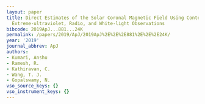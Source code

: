 ```yaml
---
layout: paper
title: Direct Estimates of the Solar Coronal Magnetic Field Using Contemporaneous
  Extreme-ultraviolet, Radio, and White-light Observations
bibcode: 2019ApJ...881...24K
permalink: /papers/2019/ApJ/2019ApJ%2E%2E%2E881%2E%2E%2E24K/
year: '2019'
journal_abbrev: ApJ
authors:
- Kumari, Anshu
- Ramesh, R.
- Kathiravan, C.
- Wang, T. J.
- Gopalswamy, N.
vso_source_keys: {}
vso_instrument_keys: {}
---
```

